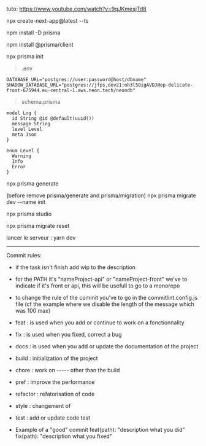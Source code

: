 tuto: https://www.youtube.com/watch?v=9qJKmesjTd8

npx create-next-app@latest --ts

npm install -D prisma

npm install @prisma/client

npx prisma init

> .env

```
DATABASE_URL="postgres://user:password@host/dbname"
SHADOW_DATABASE_URL="postgres://jfps.dev21:oh3l5OigAVDJ@ep-delicate-frost-675944.eu-central-1.aws.neon.tech/neondb"
```

> schema.prisma

```
model Log {
  id String @id @default(uuid())
  message String
  level Level
  meta Json
}

enum Level {
  Warning
  Info
  Error
}
```
npx prisma generate

(before remove prisma/generate and prisma/migration)
npx prisma migrate dev --name init

npx prisma studio

npx prisma migrate reset

lancer le serveur : yarn dev


---

Commit rules: 
- if the task isn't finish add wip to the description
- for the PATH it's "nameProject-api" or "nameProject-front" we've to indicate if it's front or api, this will be usefull to go to a monorepo
- to change the rule of the commit you've to go in the commitlint.config.js file (cf the example where we disable the length of the message which was 100 max)

- feat : is used when you add or continue to work on a fonctionnality
- fix : is used when you fixed, correct a bug
- docs : is used when you add or update the documentation of the project
- build :  initialization of the project
- chore : work on ----- other than the build
- pref : improve the performance
- refactor :  refatorisation of code
- style :  changement of
- test : add or update code test

- Example of a "good" commit
    feat(path): "description what you did"
    fix(path): "description what you fixed"